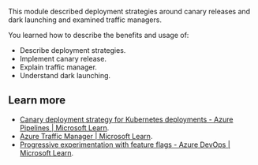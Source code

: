 This module described deployment strategies around canary releases and dark launching and examined traffic managers.

You learned how to describe the benefits and usage of:

 -  Describe deployment strategies.
 -  Implement canary release.
 -  Explain traffic manager.
 -  Understand dark launching.

## Learn more

 -  [Canary deployment strategy for Kubernetes deployments - Azure Pipelines \| Microsoft Learn](/azure/devops/pipelines/ecosystems/kubernetes/canary-demo).
 -  [Azure Traffic Manager \| Microsoft Learn](/azure/traffic-manager/traffic-manager-overview).
 -  [Progressive experimentation with feature flags - Azure DevOps \| Microsoft Learn](/devops/operate/progressive-experimentation-feature-flags).
